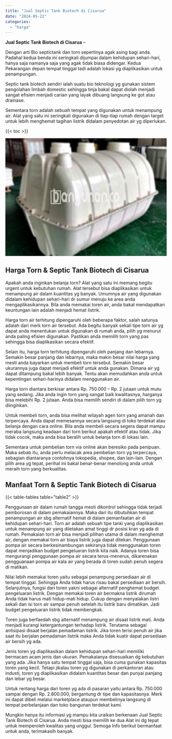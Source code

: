```yaml
---
title: "Jual Septic Tank Biotech di Cisarua"
date: "2024-05-22"
categories: 
  - "harga"
---
```


**Jual Septic Tank Biotech di Cisarua** –

Dengan arti Bio septictank dan torn sepertinya agak asing bagi anda. Padahal kedua benda ini seringkali dijumpai dalam kehidupan sehari-hari, hanya saja namanya saja yang agak tidak biasa didengar. Kedua Pekarangan depan tempat tinggal tadi adalah lokasi yg diaplikasikan untuk penampungan.

Septic tank biotech sendiri ialah suatu bio teknologi yg gunakan sistem pengolahan limbah domestic sehingga tinja bakal dapat diolah menjadi sangat efisien menjadi carian yang layak dibuang langsung ke got atau drainase.

Sementara torn adalah sebuah tempat yang digunakan untuk menampung air. Alat yang satu ini seringkali digunakan di tiap-tiap rumah dengan target untuk lebih menghemat tagihan listrik didalam penyedotan air yg diperlukan.

{{< toc >}}

![Jual Septic Tank Biotech di Cisarua](/images/jual-bio-septictank-26.png)

## Harga Torn & Septic Tank Biotech di Cisarua

Apakah anda inginkan belanja torn? Alat yang satu ini memang begitu urgent untuk kebutuhan rumah. Alat tersebut bisa diaplikasikan untuk menampung air dalam kuantitas yg banyak. Umumnya air yang digunakan didalam kehidupan sehari-hari dr sumur menuju ke area anda mengaplikasikannya. Bila anda memakai toren air, anda bakal mendapatkan keuntungan lain adalah menjadi hemat listrik.

Harga torn air terhitung dipengaruhi oleh beberapa faktor, salah satunya adalah dari merk torn air tersebut. Ada begitu banyak sekali tipe torn air yg dapat anda menentukan untuk digunakan di rumah anda, pilih yg menurut anda paling efisien digunakan. Pastikan anda memilih torn yang pas sehingga bisa diaplikasikan secara efektif.

Selain itu, harga torn terhitung dipengaruhi oleh panjang dan lebarnya. Semakin besar panjang dan lebarnya, maka makin besar nilai harga yang mesti anda bayarkan untuk membeli torn tersebut. Semakin besar ukurannya juga dapat menjadi efektif untuk anda gunakan. Dimana air yg dapat ditampung bakal lebih banyak. Tentu akan memudahkan anda untuk kepentingan sehari-harinya didalam menggunakan air.

Harga torn diantara berkisar antara Rp. 750.000 – Rp. 2 jutaan untuk mutu yang sedang. Jika anda ingin torn yang sangat baik kwalitasnya, harganya bisa melebihi Rp. 2 jutaan. Anda bisa memilih sendiri di dalam pilih torn yg diinginkan.

Untuk membeli torn, anda bisa melihat wilayah agen torn yang amanah dan terpercaya. Anda dapat memesannya secara langsung di toko terdekat atau belanja dengan cara online. Bila anda membeli secara segera dapat mampu meraba langsung keadaan dari torn berikut apakah efektif atau tidak. Jika tidak cocok, maka anda bisa beralih untuk belanja torn di lokasi lain.

Sementara untuk pembelian torn via online akan beresiko pada penipuan. Maka sebab itu, anda perlu melacak area pembelian torn yg terpercaya, sebagian diantaranya contohnya tokopedia, shopee, dan lain-lain. Dengan pilih area yg tepat, perihal ini bakal benar-benar menolong anda untuk meraih torn yang berkualitas.

## Manfaat Torn & Septic Tank Biotech di Cisarua

{{< table-tables table="table2" >}}

Penggunaan air dalam rumah tangga mesti dikontrol sehingga tidak terjadi pemborosan di dalam pemakaiannya. Maka dari itu dibutuhkan tempat penampungan air sbg alternatif hemat di dalam pemanfaatan air di kehidupan sehari-hari. Torn air adalah sebuah tipe tanki yang diaplikasikan untuk menampung air yang diletakan amat tinggi dr posisi kran yg ada di rumah. Pemakaian torn air bisa menjadi pilihan utama di dalam menghemat air, dengan memakai torn air biaya listrik juga dapat ditekan. Penggunaan pompa air secara berkesinambungan sekiranya tidak menggunakan toren dapat menjadikan budget pengeluaran listrik kita naik. Adanya toren bisa mengurangi penggunaan pompa air secara terus-menerus, dikarenakan pengguanaan pompa air kala air yang berada di toren sudah penuh segera di matikan.

Nilai lebih memakai toren yaitu sebagai penampung persediaan air di tempat tinggal. Sehingga Anda tidak harus risau bakal persediaan air bersih. Selanjutnya, fungsi dari toren yakni sebagai alternatif penghemat budget pengeluaran listrik. Dengan memakai toren air bermakna listrik dirumah Anda tidak harus mati hidup-mati hidup. Cukup dengan menyalakan listri sekali dan isi torn air sampai penuh setelah itu listrik baru dimatikan. Jadi budget pengeluaran listrik tidak membengkak.

Toren juga berfaedah sbg alternatif menampung air disaat listrik mati. Anda menjadi kurangi ketergantungan terhadap listrik. Terutama sebagai antisipasi disaat berjalan pemadaman listrik. Jika toren terisi penuh air jika saat itu berjalan pemadaman listrik maka Anda tidak kuatir dapat persediaan air bersih yg ada.

Jenis toren yg diaplikasikan dalam kehidupan sehari-hari memiliki bermacam acam jenis dan ukuran. Pemakaianya disesuaikan dg kebutuhan yang ada. Jika hanya satu tempat tinggal saja, bisa cuma gunakan kapasitas toren yang kecil. Tetapi jikalau toren yg digunakan di perkantoran atau industi, toren yg diaplikasikan didalam kuantitas besar dan punyai panjang dan lebar yg besar.

Untuk rentang harga dari toren yg ada di pasaran yaitu antara Rp. 750.000 sampai dengan Rp. 2.800.000, bergantung dr tipe dan kapasitasnya. Merk ini dapat dibeli melalui marketplace ataupun membelinya langsung di tempat perbelanjaan dan toko bangunan terdekat kami.

Mungkin hanya itu informasi yg mampu kita uraikan berkenaan Jual Septic Tank Biotech di Cisarua. Anda mesti bisa memilih ke dua Alat ini dg tepat untuk memperoleh kwalitas yang unggul. Semoga Info berikut bermanfaat untuk anda, terimakasih banyak.
